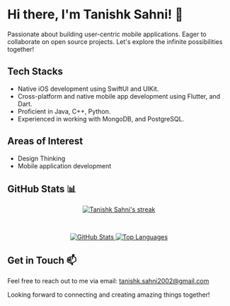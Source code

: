 # Hi there, I'm Tanishk Sahni! 👋
Passionate about building user-centric mobile applications. Eager to collaborate on open source projects. Let's explore the infinite possibilities together!

## Tech Stacks

- Native iOS development using SwiftUI and UIKit.
- Cross-platform and native mobile app development using  Flutter, and Dart.
- Proficient in Java, C++, Python.
- Experienced in working with MongoDB, and PostgreSQL.

## Areas of Interest
-  Design Thinking
-  Mobile application development

## GitHub Stats 📊

<p align="center">
    <a href="https://github.com/tanishksahni/github-readme-streak-stats">
        <img title="🔥 Get streak stats for your profile at git.io/streak-stats" alt="Tanishk Sahni's streak" src="https://github-readme-streak-stats.herokuapp.com/?user=tanishksahni&theme=black-ice&hide_border=true&count_private=true&stroke=0000&background=transparent"/>
    </a>
</p>
<br>
<p align="center">
  <a href="https://github.com/tanishksahni/github-readme-stats">
    <img alt="GitHub Stats" src="https://github-readme-stats.vercel.app/api?username=tanishksahni&show_icons=true&count_private=true&theme=react&hide_border=true&bg_color=0D1117" />
  </a>
  <a href="https://github.com/tanishksahni/github-readme-stats">
    <img alt="Top Languages" src="https://github-readme-stats.vercel.app/api/top-langs/?username=tanishksahni&layout=compact&theme=react&count_private=true&hide_border=true&bg_color=0D1117" />
  </a>
  
</p>

## Get in Touch 📫

Feel free to reach out to me via email: tanishk.sahni2002@gmail.com

Looking forward to connecting and creating amazing things together!
